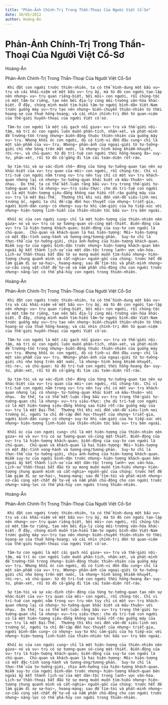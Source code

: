 ```yaml
---
title: "Phản-Ảnh Chính-Trị Trong Thần-Thoại Của Người Việt Cổ-Sơ"
date: 30/05/2012
author: Hoàng-Ân
---
```


# Phản-Ảnh Chính-Trị Trong Thần-Thoại Của Người Việt Cổ-Sơ

Hoàng-Ân

Phản-Ảnh Chính-Trị Trong Thần-Thoại Của Người Việt Cổ-Sơ


     Khi đặt con người trước thiên-nhiên, ta có thể hình-dung một bầu vu¬ trụ và cái khái-niệm về một bầu vu¬ trụ ấy, mà từ đó con người tạo-lập nên nhưng¬ vu¬ trụ quan riêng-biệt, bởi môi¬ con người, rồi chủng-tộc có một tâm-tư riêng, tạo nên bởi địa-lý cùng môi-trường văn-hóa khác-biệt. Ở đây, chúng mình muốn tìm-hiểu tâm-tư người bình-dân Việt-Nam trước guồng máy vu¬-trụ tạo nên nhưng¬ biến-chuyển thiên-nhiên từ thời hoang-sơ của thuở hồng-hoang; và cái nhìn chính-trị đến từ quan-niệm của thế-giới huyền-thoại của người Việt cổ-sơ.

     Tâm-tư con người là một cái gạch nối giưa¬ vu¬ trụ và thế-giới nội-tâm, mà trí óc con người luôn muốn phân-tích, nhận-xét, và phát-minh để trường-tồn trong nhưng¬ biến-động thuộc thiên-nhiên của guồng máy vu¬ trụ. Nhưng khối óc con người, dù có tinh-vi đến đâu cung¬ chỉ là một sản-phẩm của vu¬ trụ. Nhưng¬ phản-ảnh của ngoại-giới từ tư-tưởng-giới chỉ như bóng trên mặt nước, là nhưng¬ hình bóng khiếm-khuyết, rời-re¬, và chủ-quan: từ đó trí-tuệ con người thời hồng-hoang đa¬ suy-tư, phán-xét, rồi từ đó cố-gắng đi tìm cái toàn-diện rốt-ráo.

     Sự tìm-tòi và sự xác-định chô¬ đứng của từng tư-tưởng-quan tạo nên sự khác-biệt của vu¬ trụ quan của môi¬ con người, rồi chủng-tộc. Chỉ vì trí-tuệ con người nằm trong vu¬ trụ nên tuy chỉ có một vu¬ trụ khách-quan nhưng lại có nhưng¬ tư-tưởng-quan khác biệt và mâu-thuân¬ với nhau.  Do thế, ta có thể kết-luận rằng bầu vu¬ trụ trong thế-giới tư-tưởng-quan chỉ là nhưng¬ vu¬-trụ siêu-thực: cho dù trí-tuệ con người có là một hiện-tượng siêu-đẳng không sao hiểu rốt-ráo guồng máy của vu¬ trụ là một Đại-Thể.  Thường thì khi nói đến vấn-đề siêu-linh nơi trường ốc, người ta chỉ đề-cập đến học-thuyết của nhưng¬ triết-gia, người bình-dân cung¬ có nhưng¬ suy-tư khi cảm-giới của họ tiếp-xúc với nhưng¬ hiện-tượng linh-hiển của thiên-nhiên tức bầu vu¬ trụ bên ngoài.

     Khối óc của con người cung¬ chỉ là một hiện-tượng của thiên-nhiên nên giưa¬ nó và vu¬ trụ có sự tương-quan vô-cùng mật-thiết. Biến-động của vu¬ trụ là hiện-tượng khách-quan; biến-động của suy-tư con người là chủ-quan.  Chủ-quan và khách-quan là hai hiện-tượng: Môi¬ hiện-tượng có một đặc-tính song-hành và tương-ứng/tương-phản.  Suy-tư chí là thực-thể của tư-tưởng-giới, chịu ảnh-hưởng của hiện-tượng khách-quan.  Niềm suy-tư của người bình-dân trước nhưng¬ hiện-tượng khách-quan bên ngoài ấy kết thành lịch-sử của một dân-tộc trong lanh¬ vực văn-hóa.  Lịch-sử thần-thoại bắt đầu từ sự mong muốn muốn tìm-hiểu nhưng¬ hiện-tượng chung quanh mình và cắt-nghia¬ nguồn-gốc của chúng: trước hết để làm giảm đi sự sợ-hai¬, hoang-mang; sau để tìm-tòi và phát-minh nhưng¬ cơ-cấu cùng vật-chất để tự-vệ và nắm phần chủ-động cho con người trước nhưng¬ năng-lực có thể phá-hủy con người trong thiên-nhiên.

Hoàng-Ân

Phản-Ảnh Chính-Trị Trong Thần-Thoại Của Người Việt Cổ-Sơ


     Khi đặt con người trước thiên-nhiên, ta có thể hình-dung một bầu vu¬ trụ và cái khái-niệm về một bầu vu¬ trụ ấy, mà từ đó con người tạo-lập nên nhưng¬ vu¬ trụ quan riêng-biệt, bởi môi¬ con người, rồi chủng-tộc có một tâm-tư riêng, tạo nên bởi địa-lý cùng môi-trường văn-hóa khác-biệt. Ở đây, chúng mình muốn tìm-hiểu tâm-tư người bình-dân Việt-Nam trước guồng máy vu¬-trụ tạo nên nhưng¬ biến-chuyển thiên-nhiên từ thời hoang-sơ của thuở hồng-hoang; và cái nhìn chính-trị đến từ quan-niệm của thế-giới huyền-thoại của người Việt cổ-sơ.

     Tâm-tư con người là một cái gạch nối giưa¬ vu¬ trụ và thế-giới nội-tâm, mà trí óc con người luôn muốn phân-tích, nhận-xét, và phát-minh để trường-tồn trong nhưng¬ biến-động thuộc thiên-nhiên của guồng máy vu¬ trụ. Nhưng khối óc con người, dù có tinh-vi đến đâu cung¬ chỉ là một sản-phẩm của vu¬ trụ. Nhưng¬ phản-ảnh của ngoại-giới từ tư-tưởng-giới chỉ như bóng trên mặt nước, là nhưng¬ hình bóng khiếm-khuyết, rời-re¬, và chủ-quan: từ đó trí-tuệ con người thời hồng-hoang đa¬ suy-tư, phán-xét, rồi từ đó cố-gắng đi tìm cái toàn-diện rốt-ráo.

     Sự tìm-tòi và sự xác-định chô¬ đứng của từng tư-tưởng-quan tạo nên sự khác-biệt của vu¬ trụ quan của môi¬ con người, rồi chủng-tộc. Chỉ vì trí-tuệ con người nằm trong vu¬ trụ nên tuy chỉ có một vu¬ trụ khách-quan nhưng lại có nhưng¬ tư-tưởng-quan khác biệt và mâu-thuân¬ với nhau.  Do thế, ta có thể kết-luận rằng bầu vu¬ trụ trong thế-giới tư-tưởng-quan chỉ là nhưng¬ vu¬-trụ siêu-thực: cho dù trí-tuệ con người có là một hiện-tượng siêu-đẳng không sao hiểu rốt-ráo guồng máy của vu¬ trụ là một Đại-Thể.  Thường thì khi nói đến vấn-đề siêu-linh nơi trường ốc, người ta chỉ đề-cập đến học-thuyết của nhưng¬ triết-gia, người bình-dân cung¬ có nhưng¬ suy-tư khi cảm-giới của họ tiếp-xúc với nhưng¬ hiện-tượng linh-hiển của thiên-nhiên tức bầu vu¬ trụ bên ngoài.

     Khối óc của con người cung¬ chỉ là một hiện-tượng của thiên-nhiên nên giưa¬ nó và vu¬ trụ có sự tương-quan vô-cùng mật-thiết. Biến-động của vu¬ trụ là hiện-tượng khách-quan; biến-động của suy-tư con người là chủ-quan.  Chủ-quan và khách-quan là hai hiện-tượng: Môi¬ hiện-tượng có một đặc-tính song-hành và tương-ứng/tương-phản.  Suy-tư chí là thực-thể của tư-tưởng-giới, chịu ảnh-hưởng của hiện-tượng khách-quan.  Niềm suy-tư của người bình-dân trước nhưng¬ hiện-tượng khách-quan bên ngoài ấy kết thành lịch-sử của một dân-tộc trong lanh¬ vực văn-hóa.  Lịch-sử thần-thoại bắt đầu từ sự mong muốn muốn tìm-hiểu nhưng¬ hiện-tượng chung quanh mình và cắt-nghia¬ nguồn-gốc của chúng: trước hết để làm giảm đi sự sợ-hai¬, hoang-mang; sau để tìm-tòi và phát-minh nhưng¬ cơ-cấu cùng vật-chất để tự-vệ và nắm phần chủ-động cho con người trước nhưng¬ năng-lực có thể phá-hủy con người trong thiên-nhiên.

Hoàng-Ân

Phản-Ảnh Chính-Trị Trong Thần-Thoại Của Người Việt Cổ-Sơ


     Khi đặt con người trước thiên-nhiên, ta có thể hình-dung một bầu vu¬ trụ và cái khái-niệm về một bầu vu¬ trụ ấy, mà từ đó con người tạo-lập nên nhưng¬ vu¬ trụ quan riêng-biệt, bởi môi¬ con người, rồi chủng-tộc có một tâm-tư riêng, tạo nên bởi địa-lý cùng môi-trường văn-hóa khác-biệt. Ở đây, chúng mình muốn tìm-hiểu tâm-tư người bình-dân Việt-Nam trước guồng máy vu¬-trụ tạo nên nhưng¬ biến-chuyển thiên-nhiên từ thời hoang-sơ của thuở hồng-hoang; và cái nhìn chính-trị đến từ quan-niệm của thế-giới huyền-thoại của người Việt cổ-sơ.

     Tâm-tư con người là một cái gạch nối giưa¬ vu¬ trụ và thế-giới nội-tâm, mà trí óc con người luôn muốn phân-tích, nhận-xét, và phát-minh để trường-tồn trong nhưng¬ biến-động thuộc thiên-nhiên của guồng máy vu¬ trụ. Nhưng khối óc con người, dù có tinh-vi đến đâu cung¬ chỉ là một sản-phẩm của vu¬ trụ. Nhưng¬ phản-ảnh của ngoại-giới từ tư-tưởng-giới chỉ như bóng trên mặt nước, là nhưng¬ hình bóng khiếm-khuyết, rời-re¬, và chủ-quan: từ đó trí-tuệ con người thời hồng-hoang đa¬ suy-tư, phán-xét, rồi từ đó cố-gắng đi tìm cái toàn-diện rốt-ráo.

     Sự tìm-tòi và sự xác-định chô¬ đứng của từng tư-tưởng-quan tạo nên sự khác-biệt của vu¬ trụ quan của môi¬ con người, rồi chủng-tộc. Chỉ vì trí-tuệ con người nằm trong vu¬ trụ nên tuy chỉ có một vu¬ trụ khách-quan nhưng lại có nhưng¬ tư-tưởng-quan khác biệt và mâu-thuân¬ với nhau.  Do thế, ta có thể kết-luận rằng bầu vu¬ trụ trong thế-giới tư-tưởng-quan chỉ là nhưng¬ vu¬-trụ siêu-thực: cho dù trí-tuệ con người có là một hiện-tượng siêu-đẳng không sao hiểu rốt-ráo guồng máy của vu¬ trụ là một Đại-Thể.  Thường thì khi nói đến vấn-đề siêu-linh nơi trường ốc, người ta chỉ đề-cập đến học-thuyết của nhưng¬ triết-gia, người bình-dân cung¬ có nhưng¬ suy-tư khi cảm-giới của họ tiếp-xúc với nhưng¬ hiện-tượng linh-hiển của thiên-nhiên tức bầu vu¬ trụ bên ngoài.

     Khối óc của con người cung¬ chỉ là một hiện-tượng của thiên-nhiên nên giưa¬ nó và vu¬ trụ có sự tương-quan vô-cùng mật-thiết. Biến-động của vu¬ trụ là hiện-tượng khách-quan; biến-động của suy-tư con người là chủ-quan.  Chủ-quan và khách-quan là hai hiện-tượng: Môi¬ hiện-tượng có một đặc-tính song-hành và tương-ứng/tương-phản.  Suy-tư chí là thực-thể của tư-tưởng-giới, chịu ảnh-hưởng của hiện-tượng khách-quan.  Niềm suy-tư của người bình-dân trước nhưng¬ hiện-tượng khách-quan bên ngoài ấy kết thành lịch-sử của một dân-tộc trong lanh¬ vực văn-hóa.  Lịch-sử thần-thoại bắt đầu từ sự mong muốn muốn tìm-hiểu nhưng¬ hiện-tượng chung quanh mình và cắt-nghia¬ nguồn-gốc của chúng: trước hết để làm giảm đi sự sợ-hai¬, hoang-mang; sau để tìm-tòi và phát-minh nhưng¬ cơ-cấu cùng vật-chất để tự-vệ và nắm phần chủ-động cho con người trước nhưng¬ năng-lực có thể phá-hủy con người trong thiên-nhiên.
